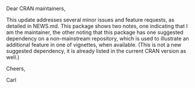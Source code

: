 Dear CRAN maintainers,

This update addresses several minor issues and feature requests, as detailed in NEWS.md. 
This package shows two notes, one indicating that I am the maintainer, the other noting that this package
has one suggested dependency on a non-mainstream repository, which is used
to illustrate an additional feature in one of vignettes, when available.  (This is not a new suggested dependency, it is already listed in the current CRAN version as well.)

Cheers,

Carl



